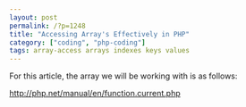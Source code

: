 ```yaml
---
layout: post
permalink: /?p=1248
title: "Accessing Array's Effectively in PHP"
category: ["coding", "php-coding"]
tags: array-access arrays indexes keys values
---
```

For this article, the array we will be working with is as follows:

http://php.net/manual/en/function.current.php

